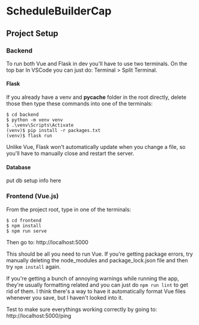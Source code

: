 # ScheduleBuilderCap

## Project Setup

### Backend

To run both Vue and Flask in dev you'll have to use two terminals. On the top bar In VSCode you can just do: Terminal > Split Terminal.

#### Flask

If you already have a venv and __pycache__ folder in the root directly, delete those then type these commands into one of the terminals:
```
$ cd backend
$ python -m venv venv
$ .\venv\Scripts\Activate
(venv)$ pip install -r packages.txt
(venv)$ flask run
``` 
Unlike Vue, Flask won't automatically update when you change a file, so you'll have to manually close and restart the server.


#### Database

put db setup info here

### Frontend (Vue.js)
From the project root, type in one of the terminals:
``` 
$ cd frontend
$ npm install
$ npm run serve
```

Then go to: http://localhost:5000

This should be all you need to run Vue. If you're getting package errors, try manually deleting the node_modules and package_lock.json file and then try ```npm install``` again.

If you're getting a bunch of annoying warnings while running the app, they're usually formatting related and you can just do ```npm run lint``` to get rid of them. I think there's a way to have it automatically format Vue files whenever you save, but I haven't looked into it.

Test to make sure everythings working correctly by going to: http://localhost:5000/ping




